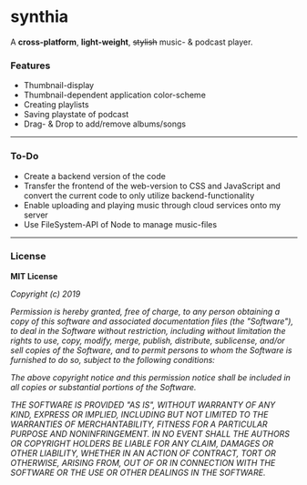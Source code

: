 # synthia

A **cross-platform**, **light-weight**, ~~stylish~~ music- & podcast player.

### Features

- Thumbnail-display
- Thumbnail-dependent application color-scheme
- Creating playlists
- Saving playstate of podcast
- Drag- & Drop to add/remove albums/songs

***

### To-Do

- Create a backend version of the code
- Transfer the frontend of the web-version to CSS and JavaScript and convert the current code to only utilize backend-functionality
- Enable uploading and playing music through cloud services onto my server
- Use FileSystem-API of Node to manage music-files

***

### License

**MIT License**

*Copyright (c) 2019*

*Permission is hereby granted, free of charge, to any person obtaining a copy*
*of this software and associated documentation files (the "Software"), to deal*
*in the Software without restriction, including without limitation the rights*
*to use, copy, modify, merge, publish, distribute, sublicense, and/or sell*
*copies of the Software, and to permit persons to whom the Software is*
*furnished to do so, subject to the following conditions:*

*The above copyright notice and this permission notice shall be included in all*
*copies or substantial portions of the Software.*

*THE SOFTWARE IS PROVIDED "AS IS", WITHOUT WARRANTY OF ANY KIND, EXPRESS OR*
*IMPLIED, INCLUDING BUT NOT LIMITED TO THE WARRANTIES OF MERCHANTABILITY,*
*FITNESS FOR A PARTICULAR PURPOSE AND NONINFRINGEMENT. IN NO EVENT SHALL THE*
*AUTHORS OR COPYRIGHT HOLDERS BE LIABLE FOR ANY CLAIM, DAMAGES OR OTHER*
*LIABILITY, WHETHER IN AN ACTION OF CONTRACT, TORT OR OTHERWISE, ARISING FROM,*
*OUT OF OR IN CONNECTION WITH THE SOFTWARE OR THE USE OR OTHER DEALINGS IN THE*
*SOFTWARE.*